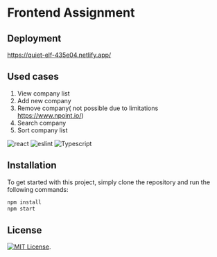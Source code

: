 # Frontend Assignment

## Deployment

https://quiet-elf-435e04.netlify.app/

## Used cases
1. View company list
2. Add new company
3. Remove company( not possible due to limitations https://www.npoint.io/)
4. Search company
5. Sort company list

![react](https://img.shields.io/badge/React-20232A?style=for-the-badge&logo=react&logoColor=61DAFB)
![eslint](https://img.shields.io/badge/eslint-3A33D1?style=for-the-badge&logo=eslint&logoColor=white)
![Typescript](https://img.shields.io/badge/TypeScript-007ACC?style=for-the-badge&logo=typescript&logoColor=white)



## Installation

To get started with this project, simply clone the repository and run the following commands:

```bash
npm install
npm start
```

##  License

[![MIT License](https://img.shields.io/badge/License-MIT-green.svg)](https://choosealicense.com/licenses/mit/).
